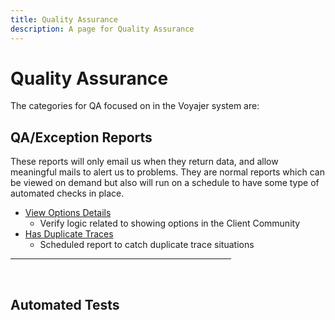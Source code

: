 ```yaml
---
title: Quality Assurance
description: A page for Quality Assurance
---
```

# Quality Assurance

The categories for QA focused on in the Voyajer system are:
## QA/Exception Reports
These reports will only email us when they return data,  and allow meaningful mails to alert us to problems.  They are normal reports which can be viewed on demand but also will run on a schedule to have some type of automated checks in place.
  * [View Options Details](exception-reports/view-options)
    * Verify logic related to showing options in the Client Community
  * [Has Duplicate Traces](exception-reports/has-duplicate-traces)
    * Scheduled report to catch duplicate trace situations

  <hr width="70%">

  <br/>
  
  ## Automated Tests
